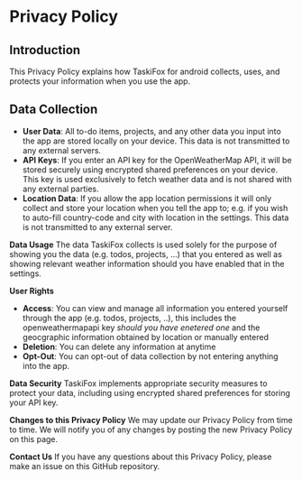 # Privacy Policy

## Introduction
This Privacy Policy explains how TaskiFox for android collects, uses, and protects your information when you use the app.

## Data Collection
- **User Data**: All to-do items, projects, and any other data you input into the app are stored locally on your device. This data is not transmitted to any external servers.
- **API Keys**: If you enter an API key for the OpenWeatherMap API, it will be stored securely using encrypted shared preferences on your device. This key is used exclusively to fetch weather data and is not shared with any external parties.
- **Location Data**: If you allow the app location permissions it will only collect and store your location when you tell the app to; e.g. if you wish to auto-fill country-code and city with location in the settings. This data is not transmitted to any external server.

**Data Usage**
The data TaskiFox collects is used solely for the purpose of showing you the data (e.g. todos, projects, ...) that you entered as well as showing relevant weather information should you have enabled that in the settings.

**User Rights**
- **Access**: You can view and manage all information you entered yourself through the app (e.g. todos, projects, ..), this includes the openweathermapapi key _should you have enetered one_ and the geocgraphic information obtained by location or manually entered
- **Deletion**: You can delete any information at anytime
- **Opt-Out**: You can opt-out of data collection by not entering anything into the app.

**Data Security**
TaskiFox implements appropriate security measures to protect your data, including using encrypted shared preferences for storing your API key.

**Changes to this Privacy Policy**
We may update our Privacy Policy from time to time. We will notify you of any changes by posting the new Privacy Policy on this page.

**Contact Us**
If you have any questions about this Privacy Policy, please make an issue on this GitHub repository.
